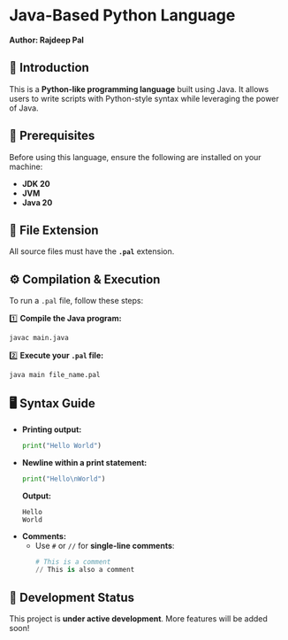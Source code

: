 # **Java-Based Python Language**  
**Author: Rajdeep Pal**  

## **🚀 Introduction**  
This is a **Python-like programming language** built using Java. It allows users to write scripts with Python-style syntax while leveraging the power of Java.  

## **📌 Prerequisites**  
Before using this language, ensure the following are installed on your machine:  
- **JDK 20**  
- **JVM**  
- **Java 20**  

## **📂 File Extension**  
All source files must have the **`.pal`** extension.  

## **⚙️ Compilation & Execution**  
To run a `.pal` file, follow these steps:  

1️⃣ **Compile the Java program:**  
```sh
javac main.java
```
2️⃣ **Execute your `.pal` file:**  
```sh
java main file_name.pal
```

## **🖥️ Syntax Guide**  
- **Printing output:**  
  ```python
  print("Hello World")
  ```
- **Newline within a print statement:**  
  ```python
  print("Hello\nWorld")
  ```
  **Output:**  
  ```
  Hello  
  World
  ```
- **Comments:**  
  - Use `#` or `//` for **single-line comments**:  
    ```python
    # This is a comment
    // This is also a comment
    ```

## **🚧 Development Status**  
This project is **under active development**. More features will be added soon!  
